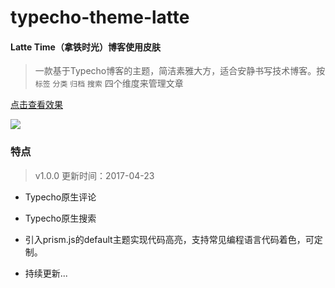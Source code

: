 # typecho-theme-latte
#### Latte Time（拿铁时光）博客使用皮肤

> 一款基于Typecho博客的主题，简洁素雅大方，适合安静书写技术博客。按`标签` `分类` `归档` `搜索` 四个维度来管理文章

[点击查看效果](http://www.suyunsoft.com/blog/)

![](https://raw.githubusercontent.com/suliang1100/typecho-theme-latte/master/screenshot.png)

### 特点

> v1.0.0
> 更新时间：2017-04-23

* Typecho原生评论

* Typecho原生搜索

* 引入prism.js的default主题实现代码高亮，支持常见编程语言代码着色，可定制。

* 持续更新...

  ​

